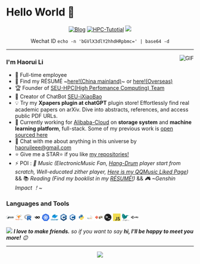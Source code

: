 # Hello World 👋

<p align="center">
	<a href="https://lihaorui.com/"><img src="https://img.shields.io/badge/blog-200k+%20pageview-brightgreen" alt="Blog"></a>
	<a href="https://asc-wiki.com/"><img src="https://img.shields.io/github/last-commit/CSWU-Challenge/CSWU-Challenge.github.io?color=orange&label=ASC-Wiki%20(High-Performance%20Tutorial)" alt="HPC-Tutotial"></a>
	<a href="mailto:haoruilee@contact.ac.cn"><img src="https://img.shields.io/badge/-haoruilee@contact.ac.cn-c14438?style=flat-square&logo=Gmail&logoColor=white&link=mailto:haoruilee@contact.ac.cn"></a>
</p>

<p align="center">
	<p align="center">Wechat ID <code>echo -n 'bGVlX3dlY2hhdHRpbmc=' | base64 -d</code></p>
</p>

---
<img align="right" alt="GIF" src="https://raw.githubusercontent.com/haoruilee/haoruilee/master/pic/pusheencode.gif" />

### I'm Haorui Li

- 🔭 Full-time employee
- 🙋 Find my RÉSUMÉ ~[here!(China mainland)](https://hrlee.cn)~ or [here!(Overseas)](http://haoruili.work)
- 🏆 Founder of [SEU-HPC(High Perfomance Computing) Team](https://asc-wiki.com)
- 🤖️ Creator of ChatBot [SEU-iXiaoBao](https://ixiaobao.github.io/xiaobao/)
- 💡 Try my **Xpapers plugin at chatGPT** plugin store! Effortlessly find real academic papers on arXiv. Dive into abstracts, references, and access public PDF URLs.
- 🌱 Currently working for [Alibaba-Cloud](https://www.aliyun.com/) on **storage system** and **machine learning platform**, full-stack. Some of my previous work is [open sourced here](https://github.com/alibaba/ilogtail)
- 💬 Chat with me about anything in this universe by haoruileee@gmail.com
- :star: Give me a STAR:star: if you like [my repositories!](https://github.com/haoruilee?tab=repositories&sort=stargazers) 
- ⚡ POI : *🎼 Music (ElectronicMusic Fan, [Hang-Drum](https://en.wikipedia.org/wiki/Hang_(instrument)) player start from scratch, Well-educated zither player, [Here is my QQMusic Liked Page](https://c.y.qq.com/base/fcgi-bin/u?__=MurwMAe64Mik))* && 📚 *Reading (Find my booklist in my [RÉSUMÉ!](https://hrlee.cn))* && *🎮  ~Genshin Impact ！~*


### Languages and Tools

<code><img height="20" src="https://raw.githubusercontent.com/github/explore/80688e429a7d4ef2fca1e82350fe8e3517d3494d/topics/bash/bash.png"></code>
<code><img height="20" src="https://raw.githubusercontent.com/github/explore/80688e429a7d4ef2fca1e82350fe8e3517d3494d/topics/tensorflow/tensorflow.png"></code>
<code><img height="20" src="https://raw.githubusercontent.com/github/explore/80688e429a7d4ef2fca1e82350fe8e3517d3494d/topics/r/r.png"></code>
<code><img height="20" src="https://raw.githubusercontent.com/github/explore/80688e429a7d4ef2fca1e82350fe8e3517d3494d/topics/go/go.png"></code>
<code><img height="20" src="https://raw.githubusercontent.com/github/explore/80688e429a7d4ef2fca1e82350fe8e3517d3494d/topics/kubernetes/kubernetes.png"></code>
<code><img height="20" src="https://raw.githubusercontent.com/github/explore/80688e429a7d4ef2fca1e82350fe8e3517d3494d/topics/docker/docker.png"></code>
<code><img height="20" src="https://raw.githubusercontent.com/github/explore/80688e429a7d4ef2fca1e82350fe8e3517d3494d/topics/cpp/cpp.png"></code>
<code><img height="20" src="https://raw.githubusercontent.com/github/explore/80688e429a7d4ef2fca1e82350fe8e3517d3494d/topics/c/c.png"></code>
<code><img height="20" src="https://raw.githubusercontent.com/github/explore/80688e429a7d4ef2fca1e82350fe8e3517d3494d/topics/python/python.png"></code>
<code><img height="20" src="https://raw.githubusercontent.com/github/explore/80688e429a7d4ef2fca1e82350fe8e3517d3494d/topics/mysql/mysql.png"></code>
<code><img height="20" src="https://raw.githubusercontent.com/github/explore/80688e429a7d4ef2fca1e82350fe8e3517d3494d/topics/git/git.png"></code>
<code><img height="20" src="https://raw.githubusercontent.com/github/explore/80688e429a7d4ef2fca1e82350fe8e3517d3494d/topics/terminal/terminal.png"></code>
<code><img height="20" src="https://raw.githubusercontent.com/github/explore/80688e429a7d4ef2fca1e82350fe8e3517d3494d/topics/javascript/javascript.png"></code>
<code><img height="20" src="https://raw.githubusercontent.com/github/explore/80688e429a7d4ef2fca1e82350fe8e3517d3494d/topics/latex/latex.png"></code>
<code><img height="20" src="https://raw.githubusercontent.com/github/explore/80688e429a7d4ef2fca1e82350fe8e3517d3494d/topics/unity/unity.png"></code>

<img src="https://media.giphy.com/media/LnQjpWaON8nhr21vNW/giphy.gif" width="60"> <em><b>I love to make friends.</b> so if you want to say <b>hi, I'll be happy to meet you more!</b> 😊</em>

---


<p align="center">
	<p align="center"><a href="https://wakatime.com"><img src="https://wakatime.com/share/@haoruilee/afd08756-4444-463a-927d-e7e030a14592.svg" width="500" /></a></p>
</p>

